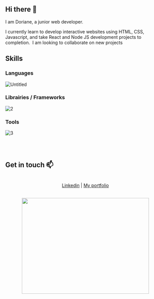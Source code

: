 


<!--
**dorianeGH/dorianeGH** is a ✨ _special_ ✨ repository because its `README.md` (this file) appears on your GitHub profile.

Here are some ideas to get you started:

- 🔭 I’m currently working on ...
- 🌱 I’m currently learning ...
- 👯 I’m looking to collaborate on ...
- 🤔 I’m looking for help with ...
- 💬 Ask me about ...
- 📫 How to reach me: ...
- 😄 Pronouns: ...
- ⚡ Fun fact: ...
-->
## Hi there 👋 

I am Doriane, a junior web developer. 

I currently learn to develop interactive websites using HTML, CSS, Javascript, and take React and Node JS development projects to completion. 
I am looking to collaborate on new projects 

## Skills
### Languages
![Untitled](https://user-images.githubusercontent.com/77629068/118712688-5dad4480-b821-11eb-85ba-a4385c7fd8ec.png)

### Librairies / Frameworks
![2](https://user-images.githubusercontent.com/77629068/118705689-d0fe8880-b818-11eb-8671-dde0b556bee5.png)

### Tools
![3](https://user-images.githubusercontent.com/77629068/118705767-ec699380-b818-11eb-8eea-78559b4d6959.png)


<b></b><br>
  <b></b><br>
## Get in touch 📫 

<p align="center">
  <b></b><br>
  <a href="https://www.linkedin.com/in/doriane-berdala-02600068/">Linkedin</a> |
  <a href="#">My portfolio</a>
  <br><br>
</p>

<p align="center">
<img align="center" width="400" height="300" src="https://media.giphy.com/media/hqTguNdEoA1ooYxeog/giphy.gif">
</p>
